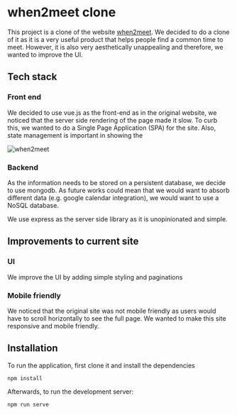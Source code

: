 # when2meet clone
This project is a clone of the website [when2meet](when2meet.com). We decided to do a clone of it as it is a very useful product that helps people find a common time to meet. However, it is also very aesthetically unappealing and therefore, we wanted to improve the UI.

## Tech stack

### Front end
We decided to use vue.js as the front-end as in the original website, we noticed that the server side rendering of the page made it slow. To curb this, we wanted to do a Single Page Application (SPA) for the site. Also, state management is important in showing the 

![when2meet](https://i.imgur.com/OmHqf1L.png)

### Backend

As the information needs to be stored on a persistent database, we decide to use mongodb. As future works could mean that we would want to absorb different data (e.g. google calendar integration), we would want to use a NoSQL database. 

We use express as the server side library as it is unopinionated and simple. 

## Improvements to current site
### UI 
We improve the UI by adding simple styling and paginations 

### Mobile friendly
We noticed that the original site was not mobile friendly as users would have to scroll horizontally to see the full page. We wanted to make this site responsive and mobile friendly.

## Installation

To run the application, first clone it and install the dependencies
```
npm install
```
Afterwards, to run the development server:
```
npm run serve
```
